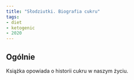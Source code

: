 ```yaml
---
title: "Słodziutki. Biografia cukru"
tags: 
- diet
- ketogenic
- 2020
---
```

## Ogólnie
Książka opowiada o historii cukru w naszym życiu.
